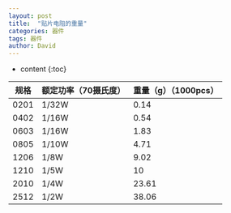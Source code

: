 ```yaml
---
layout: post
title:  "贴片电阻的重量"
categories: 器件
tags: 器件
author: David
---
```


* content
{:toc}


| 规格 | 额定功率（70摄氏度） | 重量（g）（1000pcs） |
|---|---|---|
| 0201 | 1/32W | 0.14 |
| 0402 | 1/16W | 0.54 |
| 0603 | 1/16W | 1.83 |
| 0805 | 1/10W | 4.71 |
| 1206 | 1/8W | 9.02 |
| 1210 | 1/5W | 10 |
| 2010 | 1/4W | 23.61 |
| 2512 | 1/2W | 38.06﻿ |